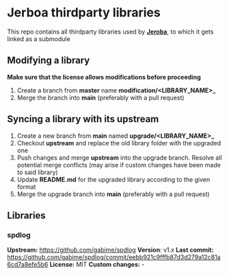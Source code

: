 # Jerboa thirdparty libraries
This repo contains all thirdparty libraries used by [**Jeroba**](https://github.com/jerboa-engine/Jerboa), to which it gets linked as a submodule

## Modifying a library
**Make sure that the license allows modifications before proceeding**
1. Create a branch from **master** name **modification/<LIBRARY_NAME>_<DESCRIPTION>**
2. Merge the branch into **main** (preferably with a pull request)

## Syncing a library with its upstream
1. Create a new branch from **main** named **upgrade/<LIBRARY_NAME>_<VERSION>**
2. Checkout **upstream** and replace the old library folder with the upgraded one
3. Push changes and merge **upstream** into the upgrade branch. Resolve all potential merge conflicts (may arise if custom changes have been made to said library)
4. Update **README.md** for the upgraded library according to the given format
5. Merge the upgrade branch into **main** (preferably with a pull request)
## Libraries

### spdlog
**Upstream:** https://github.com/gabime/spdlog
**Version**: v1.x
**Last commit:** https://github.com/gabime/spdlog/commit/eebb921c9fffb87d3d279a12c81a6cd7a8efe5b6
**License:** MIT
**Custom changes:** -